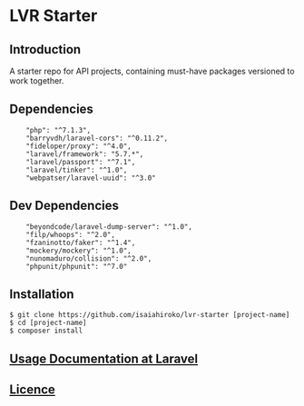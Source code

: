 # LVR Starter

## Introduction
A starter repo for API projects, containing must-have packages versioned to work together.

## Dependencies
```
    "php": "^7.1.3",
    "barryvdh/laravel-cors": "^0.11.2",
    "fideloper/proxy": "^4.0",
    "laravel/framework": "5.7.*",
    "laravel/passport": "^7.1",
    "laravel/tinker": "^1.0",
    "webpatser/laravel-uuid": "^3.0"
```

## Dev Dependencies
```
    "beyondcode/laravel-dump-server": "^1.0",
    "filp/whoops": "^2.0",
    "fzaninotto/faker": "^1.4",
    "mockery/mockery": "^1.0",
    "nunomaduro/collision": "^2.0",
    "phpunit/phpunit": "^7.0"
```

## Installation
```
$ git clone https://github.com/isaiahiroko/lvr-starter [project-name]
$ cd [project-name]
$ composer install
```

## [Usage Documentation at Laravel](http://laravel.com/)

## [Licence](./LICENCE.md)